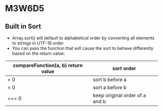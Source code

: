 # M3W6D5

## Built in Sort

- Array.sort() will default to alphabetical order by converting all elements to strings in UTF-16 order
- You can pass the function that will cause the sort to behave differently based on the return value:

| compareFunction(a, b) return value | sort order                     |
| ---------------------------------- | ------------------------------ |
| > 0                                | sort b before a                |
| < 0                                | sort a before b                |
| === 0                              | keep original order of a and b |
